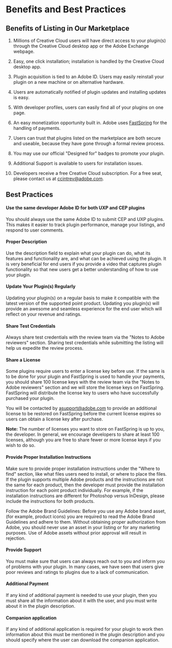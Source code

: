 # Benefits and Best Practices

## Benefits of Listing in Our Marketplace

1. Millions of Creative Cloud users will have direct access to your plugin(s) through the Creative Cloud desktop app or the Adobe Exchange webpage.

2. Easy, one click installation; installation is handled by the Creative Cloud desktop app.

3. Plugin acquisition is tied to an Adobe ID. Users may easily reinstall your plugin on a new machine or on alternative hardware.

4. Users are automatically notified of plugin updates and installing updates is easy.

5. With developer profiles, users can easily find all of your plugins on one page.

6. An easy monetization opportunity built in. Adobe uses [FastSpring](https://fastspring.com/sign-up/payee-adobe/) for the handling of payments.

7. Users can trust that plugins listed on the marketplace are both secure and useable, because they have gone through a formal review process.

8. You may use our official "Designed for" badges to promote your plugin.

9. Additional Support is available to users for installation issues.

10. Developers receive a free Creative Cloud subscription. For a free seat, please contact us at [ccintrev@adobe.com](mailto:ccintrev@adobe.com).

## Best Practices

#### Use the same developer Adobe ID for both UXP and CEP plugins

You should always use the same Adobe ID to submit CEP and UXP plugins. This makes it easier to track plugin performance, manage your listings, and respond to user comments.

#### Proper Description

Use the description field to explain what your plugin can do, what its features and functionality are, and what can be achieved using the plugin. It is very beneficial for end users if you provide a video that captures plugin functionality so that new users get a better understanding of how to use your plugin.

#### Update Your Plugin(s) Regularly

Updating your plugin(s) on a regular basis to make it compatible with the latest version of the supported point product. Updating you plugin(s) will provide an awesome and seamless experience for the end user which will reflect on your revenue and ratings.

#### Share Test Credentials

Always share test credentials with the review team via the "Notes to Adobe reviewers" section. Sharing test credentials while submitting the listing will help us expedite the review process.

#### Share a License

Some plugins require users to enter a license key before use. If the same is to be done for your plugin and FastSpring is used to handle your payments, you should share 100 license keys with the review team via the "Notes to Adobe reviewers" section and we will store the license keys on FastSpring. FastSpring will distribute the license key to users who have successfully purchased your plugin.

<InlineAlert slots="text"/>

You will be contacted by asupport@adobe.com to provide an additional license to be restored on FastSpring before the current license expires so users can obtain a license key after purchase.

**Note:** The number of licenses you want to store on FastSpring is up to you, the developer. In general, we encourage developers to share at least 100 licenses, although you are free to share fewer or more license keys if you wish to do so.

#### Provide Proper Installation Instructions

Make sure to provide proper installation instructions under the "Where to find" section, like what files users need to install, or where to place the files. If the plugin supports multiple Adobe products and the instructions are not the same for each product, then the developer must provide the installation instruction for each point product individually. For example, if the installation instructions are different for Photoshop versus InDesign, please include the instructions for both products.

Follow the Adobe Brand Guidelines: Before you use any Adobe brand asset, (for example, product icons) you are required to read the Adobe Brand Guidelines and adhere to them. Without obtaining proper authorization from Adobe, you should never use an asset in your listing or for any marketing purposes. Use of Adobe assets without prior approval will result in rejection.

#### Provide Support

You must make sure that users can always reach out to you and inform you of problems with your plugin. In many cases, we have seen that users give poor reviews and ratings to plugins due to a lack of communication.

#### Additional Payment

If any kind of additional payment is needed to use your plugin, then you must share all the information about it with the user, and you must write about it in the plugin description.

#### Companion application

If any kind of additional application is required for your plugin to work then information about this must be mentioned in the plugin description and you should specify where the user can download the companion application.

